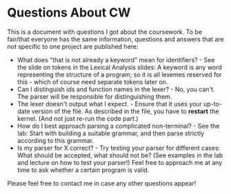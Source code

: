 # Questions About CW 

This is a document with questions I got about the coursework. 
To be fair/that everyone has the same information, questions and answers that are not specific to one project are published here: 

- What does "that is not already a keyword" mean for identifiers? - See the slide on tokens in the Lexical Analysis slides:
A keyword is any word representing the structure of a program; so it is all lexemes reserved for this - which of course need separate tokens later on.
- Can I distinguish ids and function names in the lexer? - No, you can't. The parser will be responsible for distinguishing them. 
- The lexer doesn't output what I expect. - Ensure that it uses your up-to-date version of the file. As described in the file, you have to **restart** the kernel. (And not just re-run the code part.)
- How do I best approach parsing a complicated non-terminal? - See the lab: Start with building a suitable grammar, and then parse strictly according to this grammar.
- Is my parser for X correct? - Try testing your parser for different cases: What should be accepted, what should not be? (See examples in the lab and lecture on how to test your parser!) Feel free to approach me at any time to ask whether a certain program is valid.

Please feel free to contact me in case any other questions appear!
